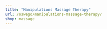```yaml
---
title: "Manipulations Massage Therapy"
url: /oswego/manipulations-massage-therapy/
shop: massage
---
```

